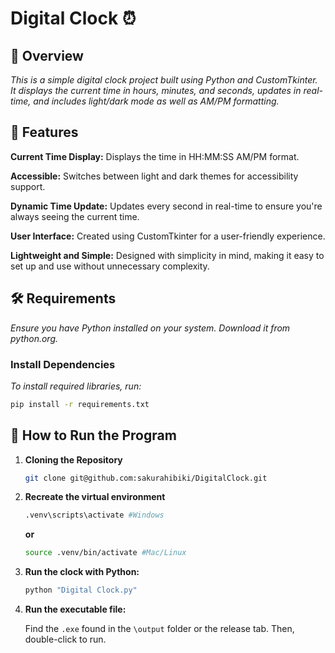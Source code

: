 # Digital Clock ⏰

## 📌 Overview
 
*This is a simple digital clock project built using Python and CustomTkinter. It displays the current time in hours, minutes, and seconds, updates in real-time, and includes light/dark mode as well as AM/PM formatting.*

## 🔧 Features

**Current Time Display:** Displays the time in HH:MM:SS AM/PM format.

**Accessible:** Switches between light and dark themes for accessibility support.

**Dynamic Time Update:** Updates every second in real-time to ensure you're always seeing the current time.

**User Interface:** Created using CustomTkinter for a user-friendly experience.

**Lightweight and Simple:** Designed with simplicity in mind, making it easy to set up and use without unnecessary complexity.


## 🛠️ Requirements

*Ensure you have Python installed on your system. Download it from python.org.*

### Install Dependencies

*To install required libraries, run:*

```bash
pip install -r requirements.txt
```


## 🚀 How to Run the Program

1. **Cloning the Repository**

    ```bash
    git clone git@github.com:sakurahibiki/DigitalClock.git
    ```
2. **Recreate the virtual environment**

    ```bash
    .venv\scripts\activate #Windows
    ```
    **or**
    ```bash
    source .venv/bin/activate #Mac/Linux
    ```

3. **Run the clock with Python:**

    ```bash
    python "Digital Clock.py"
    ```

4. **Run the executable file:**
    
    Find the `.exe` found in the `\output` folder or the release tab. Then, double-click to run.


